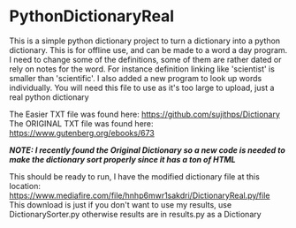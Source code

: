 # PythonDictionaryReal
This is a simple python dictionary project to turn a dictionary into a python dictionary. This is for offline use, and can be made to a word a day program. I need to change some of the definitions, some of them are rather dated or rely on notes for the word. For instance definition linking like 'scientist' is smaller than 'scientific'. I also added a new program to look up words individually.
You will need this file to use as it's too large to upload, just a real python dictionary

The Easier TXT file was found here:  https://github.com/sujithps/Dictionary
The ORIGINAL TXT file was found here:  https://www.gutenberg.org/ebooks/673

***NOTE: I recently found the Original Dictionary so a new code is needed to make the dictionary sort properly since it has a ton of HTML***

This should be ready to run, I have the modified dictionary file at this location: https://www.mediafire.com/file/hnhp6mwr1sakdri/DictionaryReal.py/file
This download is just if you don't want to use my results, use DictionarySorter.py otherwise results are in results.py as a Dictionary
